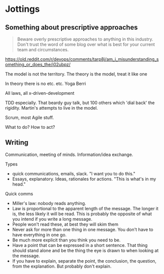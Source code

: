 # Jottings
## Something about prescriptive approaches

> Beware overly prescriptive approaches to anything in this industry. Don't trust the word of some blog over what is best for your current team and circumstances.

https://old.reddit.com/r/devops/comments/tarp8j/am_i_misunderstanding_something_or_does_the/i02ubpz/

The model is not the territory. The theory is the model, treat it like one

In theory there is no etc. etc. Yoga Berri

All laws, all x-driven-development

TDD especially. That beardy guy talk, but 100 others which 'dial back' the rigidity. Martin's attempts to live in the model.

Scrum, most Agile stuff.

What to do? How to act?

## Writing
Communication, meeting of minds. Information/idea exchange.

Types
* quick communications, emails, slack. "I want you to do this."
* Essays, explanatory. Ideas, rationales for actions. "This is what's in my head."

Quick comms
* Miller's law: nobody reads anything.
* Law is proportional to the apparent length of the message. The longer it is, the less likely it will be read. This is probably the opposite of what you intend if you write a long message.
* People won't read these, at best they will skim them
* Never ask for more than one thing in one message. You don't have to have everything in one go.
* Be much more explicit than you think you need to be.
* Have a point that can be expressed in a short sentence. That thing should stand alone and be the thing the eye is drawn to when looking at the message.
* If you have to explain, separate the point, the conclusion, the question, from the explanation. But probably don't explain.
